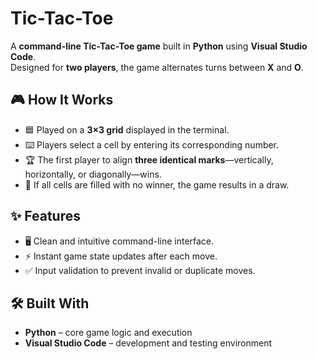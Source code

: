 # Tic-Tac-Toe

A **command-line Tic-Tac-Toe game** built in **Python** using **Visual Studio Code**.  
Designed for **two players**, the game alternates turns between **X** and **O**.

## 🎮 How It Works
- 🟦 Played on a **3×3 grid** displayed in the terminal.  
- ⌨️ Players select a cell by entering its corresponding number.  
- 🏆 The first player to align **three identical marks**—vertically, horizontally, or diagonally—wins.  
- 🤝 If all cells are filled with no winner, the game results in a draw.

## ✨ Features
- 🖥️ Clean and intuitive command-line interface.  
- ⚡ Instant game state updates after each move.  
- ✅ Input validation to prevent invalid or duplicate moves.

## 🛠️ Built With
- **Python** – core game logic and execution  
- **Visual Studio Code** – development and testing environment

